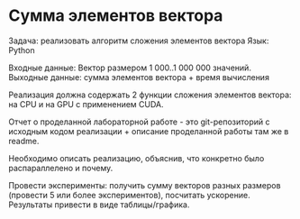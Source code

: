 # Сумма элементов вектора
Задача: реализовать алгоритм сложения элементов вектора
Язык: Python

Входные данные: Вектор размером 1 000..1 000 000 значений.
Выходные данные: сумма элементов вектора + время вычисления

Реализация должна содержать 2 функции сложения элементов вектора: на CPU и на
GPU с применением CUDA.

Отчет о проделанной лабораторной работе - это git-репозиторий с исходным кодом
реализации + описание проделанной работы там же в readme.

Необходимо описать реализацию, объяснив, что конкретно было распараллелено и
почему.

Провести эксперименты: получить сумму векторов разных размеров (провести 5 или
более экспериментов), посчитать ускорение. Результаты привести в виде
таблицы/графика.
